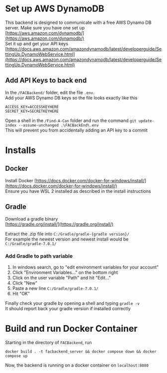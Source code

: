 # Set up AWS DynamoDB

This backend is designed to communicate with a free AWS Dynamo DB server. Make sure you have one set up  
[https://aws.amazon.com/dynamodb/](https://aws.amazon.com/dynamodb/)  
Set it up and get your API keys  
[https://docs.aws.amazon.com/amazondynamodb/latest/developerguide/SettingUp.DynamoWebService.html](https://docs.aws.amazon.com/amazondynamodb/latest/developerguide/SettingUp.DynamoWebService.html)

## Add API Keys to back end

In the `/FACBackend/` folder, edit the file `.env`.  
Add your AWS Dynamo DB keys so the file looks exactly like this
```
ACCESS_KEY=ACCESSKEYHERE
SECRET_KEY=SECRETKEYHERE
```

Open a shell in the `/Find-A-Can` folder and run the command
`git update-index --assume-unchanged .\FACBackEnd\.env`  
This will prevent you from accidentally adding an API key to a commit

# Installs

## Docker 
Install Docker [https://docs.docker.com/docker-for-windows/install/](https://docs.docker.com/docker-for-windows/install/)  
Ensure you have WSL 2 installed as described in the install instructions

## Gradle 
Download a gradle binary  
[https://gradle.org/install/](https://gradle.org/install/)

Extract the .zip file into `C:/Gradle/gradle-{gradle version}/`  
For example the newest version and newest install would be `C:/Gradle/gradle-7.0.1/`  

### Add Gradle to path variable
1. In windows search, go to "edit environment variables for your account"
2. Click "Environment Variables..." on the bottom right
3. Click on the user variable "Path" and hit "Edit..."
4. Click "New" 
5. Paste a new line `C:/Gradle/gradle-7.0.1/`
6. Hit "OK"

Finally check your gradle by opening a shell and typing `gradle -v`  
It should report back your gradle version if installed correctly

# Build and run Docker Container
Starting in the directory of ```FACBackend```, run

 `docker build . -t facbackend_server && docker compose down && docker compose up`

Now, the backend is running on a docker container on `localhost:8080`

